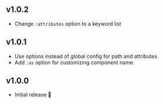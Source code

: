 ## v1.0.2

- Change `:attributes` option to a keyword list

## v1.0.1

- Use options instead of global config for path and attributes
- Add `:as` option for customizing component name

## v1.0.0

- Initial release 🎉
